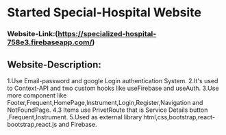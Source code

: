 # Started Special-Hospital Website

### Website-Link:(https://specialized-hospital-758e3.firebaseapp.com/)

## Website-Description:

1.Use Email-password and google Login authentication System.
2.It's used to Context-API and two custom hooks like useFirebase and useAuth.
3.Use more component like Footer,Frequent,HomePage,Instrument,Login,Register,Navigation and NotFoundPage.
4.3 Items use PrivetRoute that is Service Details button ,Frequent,Instrument.
5.Used as external library html,css,bootstrap,react-bootstrap,react.js and Firebase.



